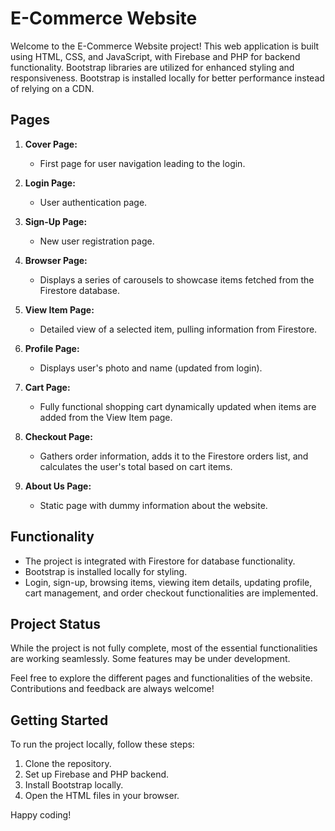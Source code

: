 # E-Commerce Website

Welcome to the E-Commerce Website project! This web application is built using HTML, CSS, and JavaScript, with Firebase and PHP for backend functionality. Bootstrap libraries are utilized for enhanced styling and responsiveness. Bootstrap is installed locally for better performance instead of relying on a CDN.

## Pages

1. **Cover Page:**
   - First page for user navigation leading to the login.

2. **Login Page:**
   - User authentication page.

3. **Sign-Up Page:**
   - New user registration page.

4. **Browser Page:**
   - Displays a series of carousels to showcase items fetched from the Firestore database.

5. **View Item Page:**
   - Detailed view of a selected item, pulling information from Firestore.

6. **Profile Page:**
   - Displays user's photo and name (updated from login).

7. **Cart Page:**
   - Fully functional shopping cart dynamically updated when items are added from the View Item page.

8. **Checkout Page:**
   - Gathers order information, adds it to the Firestore orders list, and calculates the user's total based on cart items.

9. **About Us Page:**
   - Static page with dummy information about the website.

## Functionality

- The project is integrated with Firestore for database functionality.
- Bootstrap is installed locally for styling.
- Login, sign-up, browsing items, viewing item details, updating profile, cart management, and order checkout functionalities are implemented.

## Project Status

While the project is not fully complete, most of the essential functionalities are working seamlessly. Some features may be under development.

Feel free to explore the different pages and functionalities of the website. Contributions and feedback are always welcome!

## Getting Started

To run the project locally, follow these steps:

1. Clone the repository.
2. Set up Firebase and PHP backend.
3. Install Bootstrap locally.
4. Open the HTML files in your browser.

Happy coding!
